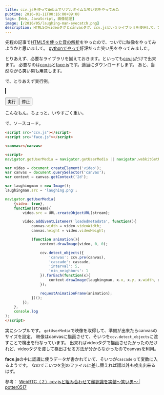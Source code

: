 ```yaml
---
title: ccv.jsを使ってWeb上でリアルタイムな笑い男をやってみた
pubtime: 2016-01-11T00:16:00+09:00
tags: [Web, JavaScript, 画像処理]
image: [/2016/05/laughing-man-eyecatch.png]
description: HTML5のvideoタグとcanvasタグ、ccv.jsというライブラリを使用して、ブラウザだけでカメラ入力を解析、顔認識をさせて笑い男の画像を重ねるプログラムを書いてみました。
---
```


先程の記事で[HTML5を使った音の解析](/blog/2016/01/html5-audio-context)をやったので、ついでに映像をやってみようかと思いまして。
[pythonでやって](/blog/2015/02/python-opencv-realtime-lauhgingman)好評だった笑い男をやってみました。

とりあえず、必要なライブラリを揃えておきます。といっても[ccv.js](https://github.com/liuliu/ccv/tree/unstable/js)だけで出来ます。
必要なのは[ccv.js](https://github.com/liuliu/ccv/blob/unstable/js/ccv.js)と[face.js](https://github.com/liuliu/ccv/blob/unstable/js/face.js)です。適当にダウンロードします。
あと、当然ながら笑い男も用意します。

で、とりあえず実行例。

<script async src="/blog/2016/01/ccv.js"></script>
<script async src="/blog/2016/01/face.js"></script>

<canvas width="640" height="480" id="laughing_man" style="border: 1px solid black; background-color: white"></canvas>

<button id="laughing_run_button">実行</button>
<button id="laughing_stop_button">停止</button>

<script defer src="/blog/2016/01/html5-realtime-laughing-man.js"></script>

こんなもん。ちょっと、いやすごく重い。

で、ソースコード。

``` html
<script src="ccv.js"></script>
<script src="face.js"></script>

<canvas></canvas>

<script>
navigator.getUserMedia = navigator.getUserMedia || navigator.webkitGetUserMedia || navigator.mozGetUserMedia || navigator.msGetUserMedia;

var video = document.createElement('video');
var canvas = document.querySelector('canvas');
var context = canvas.getContext('2d');

var laughingman = new Image();
laughingman.src = 'laughing.png';

navigator.getUserMedia(
    {video: true},
    function(stream){
        video.src = URL.createObjectURL(stream);

        video.addEventListener('loadedmetadata', function(){
            canvas.width = video.videoWidth;
            canvas.height = video.videoHeight;

            (function animation(){
                context.drawImage(video, 0, 0);

                ccv.detect_objects({
                    'canvas': ccv.pre(canvas),
                    'cascade': cascade,
                    'interval': 5,
                    'min_neighbors': 1
                }).forEach(function(x){
                    context.drawImage(laughingman, x.x, x.y, x.width, x.height);
                });

                requestAnimationFrame(animation);
            })();
        });
    },
    console.log
);
</script>
```

実にシンプルです。
`getUserMedia`で映像を取得して、準備が出来たらcanvasのサイズを設定。
映像はcanvasに描画させて、そいつを`ccv.detect_objects`に渡すことで検出を行なっています。
出来ればvideoタグで描画させたかったのだけれど、videoタグを渡して検出させる方法が分からなかったのでcanvasを利用。

**face.js**の中に認識に使うデータが書かれていて、そいつが`cascade`って変数に入るようです。
なのでこいつを別のファイルに差し替えれば顔以外も検出出来るはず。

参考： [WebRTC（２）ccv.jsと組み合わせて顔認識を実装〜笑い男〜 | potter0517](https://potter0517.wordpress.com/2013/03/17/webrtc-2/)
